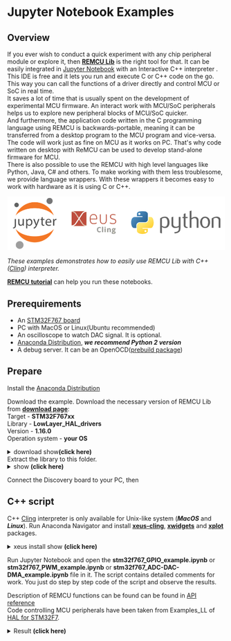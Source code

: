 # Jupyter Notebook Examples

## Overview
If you ever wish to conduct a quick experiment with any chip peripheral module or explore it, then [**REMCU Lib**](https://remotemcu.com/) is the right tool for that. It can be easily integrated in [Jupyter Notebook](https://jupyter.org/) with an Interactive C++ interpreter . This IDE is free and it lets you run and execute C or C++ code on the go. This way you can call the functions of a driver directly and control MCU or SoC in real time.  
It saves a lot of time that is usually spent on the development of experimental MCU firmware. An interact work with MCU/SoC peripherals helps us to explore new peripheral blocks of MCU/SoC quicker.  
And furthermore, the application code written in the C programming language using REMCU is backwards-portable, meaning it can be transferred from a desktop program to the MCU program and vice-versa. The code will work just as fine on MCU as it works on PC. That's why code written on desktop with ReMCU can be used to develop stand-alone firmware for MCU.  
There is also possible to use the REMCU with high level languages like Python, Java, C# and others.  To make working with them less troublesome, we provide language wrappers. With these wrappers it becomes easy to work with hardware as it is using C or C++.

![Jupiter_static](img/Jupiter_static.png)

*These examples demonstrates how to easily use REMCU Lib with C++ ([Cling](https://github.com/root-project/cling)) interpreter.*

[**REMCU tutorial**](https://remotemcu.com/tutorials) can help you run these notebooks.


## Prerequirements
  * An [STM32F767 board](img/f7board.jpg)
  * PC with MacOS or Linux(Ubuntu recommended)
  * An oscilloscope to watch DAC signal. It is optional.
  * [Anaconda Distribution](https://www.anaconda.com/distribution/), ***we recommend Python 2 version***
  * A debug server. It can be an OpenOCD([prebuild package](https://github.com/ilg-archived/openocd/releases/tag/v0.10.0-12-20190422))

## Prepare

Install the [Anaconda Distribution](https://www.anaconda.com/distribution/) 

Download the example. Download the necessary version of REMCU Lib from [**download page**](https://remotemcu.com/download):  
Target - **STM32F767xx**  
Library - **LowLayer_HAL_drivers**  
Version - **1.16.0**  
Operation system - **your OS**
<details>
  <summary>download show<b>(click here) </b></summary>
  
![](img/downloadF7.PNG)
</details>
Extract the library to this folder. 
<details>
  <summary>show <b>(click here)</b></summary>
  
![](img/extract.PNG)
</details>

Connect the Discovery board to your PC, then

## C++ script
C++ [Cling](https://github.com/root-project/cling) interpreter is only available for Unix-like system (***MacOS*** and ***Linux***). Run Anaconda Navigator and install [**xeus-cling**](https://github.com/jupyter-xeus/xeus-cling), [**xwidgets**](https://github.com/jupyter-xeus/xwidgets) and [**xplot**](https://github.com/QuantStack/xplot) packages.  
<details>
  <summary>xeus install show
<b>(click here) </b></summary>

![](img/xeus.png)
![](img/xwidgets.png)
![](img/xplot.png)
</details>

Run Jupyter Notebook and open the **stm32f767_GPIO_example.ipynb** or **stm32f767_PWM_example.ipynb** or **stm32f767_ADC-DAC-DMA_example.ipynb** file in it. The script contains detailed comments for work. You just do step by step code of the script and observe the results.  

Description of REMCU functions can be found can be found in [API reference](https://remotemcu.com/api-v1-0)  
Code controlling MCU peripherals have been taken from Examples_LL of [HAL for STM32F7](https://github.com/STMicroelectronics/STM32CubeF7/tree/master/Projects/STM32F767ZI-Nucleo/Examples_LL/).

<details>
  <summary>Result <b>(click here)</b></summary>
  
[video](img/demo_examples.mp4)
</details>
